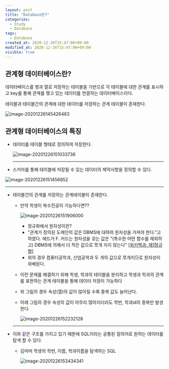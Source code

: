 ```yaml
---
layout: post
title: "Database란?"
categories:
  - Study
  - Database
tags:
  - Database
created_at: 2020-12-26T15:47:00+09:00
modified_at: 2020-12-26T15:47:00+09:00
visible: true
---
```


## 관계형 데이터베이스란?

데이터베이스를 행과 열로 저장하는 테이블을 기반으로 각 테이블에 대한 관계를 표시하고 key를 통해 관계를 맺고 있는 데이터를 연결하는 데이터베이스이다.

테이블과 테이블간의 관계에 대한 데이터를 저장하는 관계 테이블이 존재한다.

![image-20201226145426483](../../assets/img/2020-12-26-%EA%B4%80%EA%B3%84%ED%98%95-%EB%8D%B0%EC%9D%B4%ED%84%B0%EB%B2%A0%EC%9D%B4%EC%8A%A4/ERD.png)



## 관계형 데이터베이스의 특징

* 데이터를 테이블 형태로 정의하여 저장한다.

  ![image-20201226151033736](../../assets/img/2020-12-26-%EA%B4%80%EA%B3%84%ED%98%95-%EB%8D%B0%EC%9D%B4%ED%84%B0%EB%B2%A0%EC%9D%B4%EC%8A%A4/테이블.png)

  ---

*  스키마를 통해 테이블에 저장될 수 있는 데이터의 제약사항을 정의할 수 있다.

  ![image-20201226151456852](../../assets/img/2020-12-26-%EA%B4%80%EA%B3%84%ED%98%95-%EB%8D%B0%EC%9D%B4%ED%84%B0%EB%B2%A0%EC%9D%B4%EC%8A%A4/스키마.png)

  ---

* 테이블간의 관계를 저장하는 관계테이블이 존재한다.

  * 만약 학생이 복수전공이 가능하다면??

    ![image-20201226151906000](../../assets/img/2020-12-26-%EA%B4%80%EA%B3%84%ED%98%95-%EB%8D%B0%EC%9D%B4%ED%84%B0%EB%B2%A0%EC%9D%B4%EC%8A%A4/관계테이블1.png)

    * 정규화에서 원자성이란?
    * "관계가 정의된 도메인의 값은 DBMS에 대하여 원자성을 가져야 한다."고 하였다. 에드거 F. 커드는 원자성을 갖는 값은 "(특수한 어떤 함수를 제외하고) DBMS에 의해서 더 작은 값으로 쪼개 지지 않는다" [[위키백과: 제1정규형]](https://ko.wikipedia.org/wiki/%EC%A0%9C1%EC%A0%95%EA%B7%9C%ED%98%95)
    * 위의 경우 컴퓨터공학과, 산업공학과 두 개의 값으로 쪼개지므로 원자성이 위배된다.

  * 이런 문제를 해결하기 위해 학생, 학과의 테이블을 분리하고 학생과 학과의 관계를 표현하는 관계 테이블을 통해 데이터 저장이 가능하다

  * 위 그림의 경우 속성(열)의 값이 많아질 수록 중복 값도 늘어난다.

  * 아래 그림의 경우 속성의 값이 아무리 많아지더라도 학번, 학과id의 중복만 발생한다.

    ![image-20201226152232128](../../assets/img/2020-12-26-%EA%B4%80%EA%B3%84%ED%98%95-%EB%8D%B0%EC%9D%B4%ED%84%B0%EB%B2%A0%EC%9D%B4%EC%8A%A4/관계테이블2.png)

  ---

* 이와 같은 구조를 가지고 있기 때문에 SQL이라는 공통된 질의어로 원하는 데이터를 탐색 할 수 있다.

  * 김머머 학생의 학번, 이름, 학과이름을 탐색하는 SQL

    ![image-20201226153434341](../../assets/img/2020-12-26-%EA%B4%80%EA%B3%84%ED%98%95-%EB%8D%B0%EC%9D%B4%ED%84%B0%EB%B2%A0%EC%9D%B4%EC%8A%A4/SQL.png)